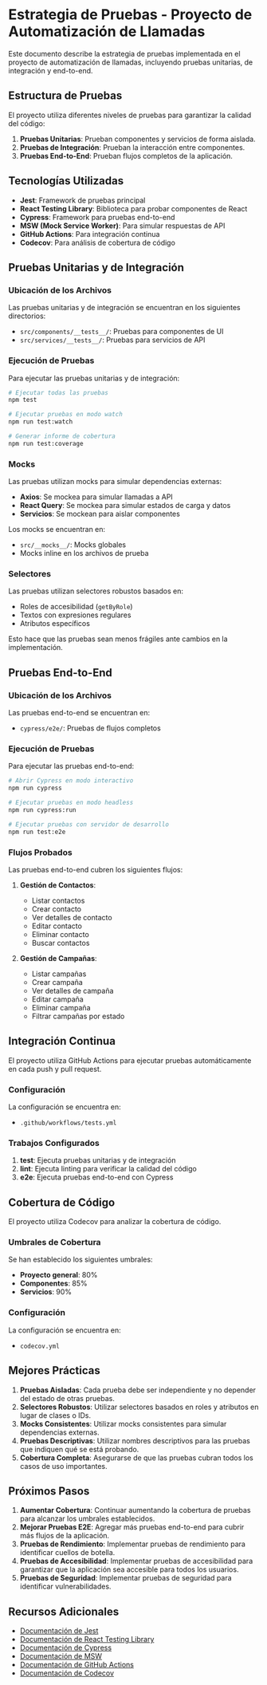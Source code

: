 # Estrategia de Pruebas - Proyecto de Automatización de Llamadas

Este documento describe la estrategia de pruebas implementada en el proyecto de automatización de llamadas, incluyendo pruebas unitarias, de integración y end-to-end.

## Estructura de Pruebas

El proyecto utiliza diferentes niveles de pruebas para garantizar la calidad del código:

1. **Pruebas Unitarias**: Prueban componentes y servicios de forma aislada.
2. **Pruebas de Integración**: Prueban la interacción entre componentes.
3. **Pruebas End-to-End**: Prueban flujos completos de la aplicación.

## Tecnologías Utilizadas

- **Jest**: Framework de pruebas principal
- **React Testing Library**: Biblioteca para probar componentes de React
- **Cypress**: Framework para pruebas end-to-end
- **MSW (Mock Service Worker)**: Para simular respuestas de API
- **GitHub Actions**: Para integración continua
- **Codecov**: Para análisis de cobertura de código

## Pruebas Unitarias y de Integración

### Ubicación de los Archivos

Las pruebas unitarias y de integración se encuentran en los siguientes directorios:

- `src/components/__tests__/`: Pruebas para componentes de UI
- `src/services/__tests__/`: Pruebas para servicios de API

### Ejecución de Pruebas

Para ejecutar las pruebas unitarias y de integración:

```bash
# Ejecutar todas las pruebas
npm test

# Ejecutar pruebas en modo watch
npm run test:watch

# Generar informe de cobertura
npm run test:coverage
```

### Mocks

Las pruebas utilizan mocks para simular dependencias externas:

- **Axios**: Se mockea para simular llamadas a API
- **React Query**: Se mockea para simular estados de carga y datos
- **Servicios**: Se mockean para aislar componentes

Los mocks se encuentran en:
- `src/__mocks__/`: Mocks globales
- Mocks inline en los archivos de prueba

### Selectores

Las pruebas utilizan selectores robustos basados en:

- Roles de accesibilidad (`getByRole`)
- Textos con expresiones regulares
- Atributos específicos

Esto hace que las pruebas sean menos frágiles ante cambios en la implementación.

## Pruebas End-to-End

### Ubicación de los Archivos

Las pruebas end-to-end se encuentran en:

- `cypress/e2e/`: Pruebas de flujos completos

### Ejecución de Pruebas

Para ejecutar las pruebas end-to-end:

```bash
# Abrir Cypress en modo interactivo
npm run cypress

# Ejecutar pruebas en modo headless
npm run cypress:run

# Ejecutar pruebas con servidor de desarrollo
npm run test:e2e
```

### Flujos Probados

Las pruebas end-to-end cubren los siguientes flujos:

1. **Gestión de Contactos**:
   - Listar contactos
   - Crear contacto
   - Ver detalles de contacto
   - Editar contacto
   - Eliminar contacto
   - Buscar contactos

2. **Gestión de Campañas**:
   - Listar campañas
   - Crear campaña
   - Ver detalles de campaña
   - Editar campaña
   - Eliminar campaña
   - Filtrar campañas por estado

## Integración Continua

El proyecto utiliza GitHub Actions para ejecutar pruebas automáticamente en cada push y pull request.

### Configuración

La configuración se encuentra en:
- `.github/workflows/tests.yml`

### Trabajos Configurados

1. **test**: Ejecuta pruebas unitarias y de integración
2. **lint**: Ejecuta linting para verificar la calidad del código
3. **e2e**: Ejecuta pruebas end-to-end con Cypress

## Cobertura de Código

El proyecto utiliza Codecov para analizar la cobertura de código.

### Umbrales de Cobertura

Se han establecido los siguientes umbrales:

- **Proyecto general**: 80%
- **Componentes**: 85%
- **Servicios**: 90%

### Configuración

La configuración se encuentra en:
- `codecov.yml`

## Mejores Prácticas

1. **Pruebas Aisladas**: Cada prueba debe ser independiente y no depender del estado de otras pruebas.
2. **Selectores Robustos**: Utilizar selectores basados en roles y atributos en lugar de clases o IDs.
3. **Mocks Consistentes**: Utilizar mocks consistentes para simular dependencias externas.
4. **Pruebas Descriptivas**: Utilizar nombres descriptivos para las pruebas que indiquen qué se está probando.
5. **Cobertura Completa**: Asegurarse de que las pruebas cubran todos los casos de uso importantes.

## Próximos Pasos

1. **Aumentar Cobertura**: Continuar aumentando la cobertura de pruebas para alcanzar los umbrales establecidos.
2. **Mejorar Pruebas E2E**: Agregar más pruebas end-to-end para cubrir más flujos de la aplicación.
3. **Pruebas de Rendimiento**: Implementar pruebas de rendimiento para identificar cuellos de botella.
4. **Pruebas de Accesibilidad**: Implementar pruebas de accesibilidad para garantizar que la aplicación sea accesible para todos los usuarios.
5. **Pruebas de Seguridad**: Implementar pruebas de seguridad para identificar vulnerabilidades.

## Recursos Adicionales

- [Documentación de Jest](https://jestjs.io/docs/getting-started)
- [Documentación de React Testing Library](https://testing-library.com/docs/react-testing-library/intro/)
- [Documentación de Cypress](https://docs.cypress.io/guides/overview/why-cypress)
- [Documentación de MSW](https://mswjs.io/docs/)
- [Documentación de GitHub Actions](https://docs.github.com/en/actions)
- [Documentación de Codecov](https://docs.codecov.io/docs)
